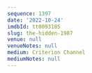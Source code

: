 ```yaml
---
sequence: 1397
date: '2022-10-24'
imdbId: tt0093185
slug: the-hidden-1987
venue: null
venueNotes: null
medium: Criterion Channel
mediumNotes: null
---
```


